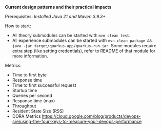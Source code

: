 **Current design patterns and their practical impacts**

Prerequisites: _Installed Java 21 and Maven 3.9.3+_ 

How to start:
* All theory submodules can be started with `mvn clean test`.
* All experience submodules can be started with `mvn clean package && java -jar target/quarkus-app/quarkus-run.jar`.
Some modules require extra step (like setting credentials), refer to README of that module for more information.

Metrics:

- Time to first byte
- Response time
- Time to first successful request
- Startup time
- Queries per second
- Response time (max)
- Throughput
- Resident State Size (RSS)
- DORA Metrics https://cloud.google.com/blog/products/devops-sre/using-the-four-keys-to-measure-your-devops-performance